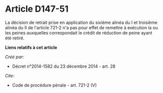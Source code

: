 # Article D147-51

La décision de retrait prise en application du sixième alinéa du I et troisième alinéa du II de l'article 721-2 n'a pas pour
effet de remettre à exécution la ou les peines auxquelles correspondait le crédit de réduction de peine ayant été retiré.

**Liens relatifs à cet article**

_Créé par_:

  - Décret n°2014-1582 du 23 décembre 2014 - art. 28

_Cite_:

  - Code de procédure pénale - art. 721-2 (V)
